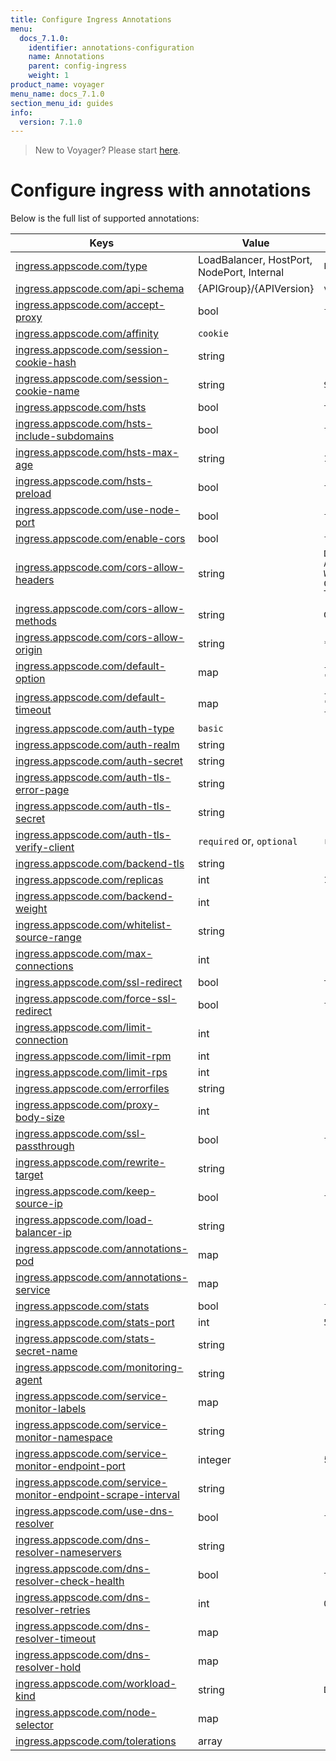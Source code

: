 ```yaml
---
title: Configure Ingress Annotations
menu:
  docs_7.1.0:
    identifier: annotations-configuration
    name: Annotations
    parent: config-ingress
    weight: 1
product_name: voyager
menu_name: docs_7.1.0
section_menu_id: guides
info:
  version: 7.1.0
---
```


> New to Voyager? Please start [here](/docs/7.1.0/concepts/overview).

# Configure ingress with annotations

Below is the full list of supported annotations:

|  Keys  |   Value   |  Default |
|--------|-----------|----------|
| [ingress.appscode.com/type](/docs/7.1.0/concepts/README) | LoadBalancer, HostPort, NodePort, Internal | `LoadBalancer` |
| [ingress.appscode.com/api-schema](/docs/7.1.0/concepts/overview) | {APIGroup}/{APIVersion} | `voyager.appscode.com/v1beta1` |
| [ingress.appscode.com/accept-proxy](/docs/7.1.0/guides/ingress/configuration/accept-proxy) | bool | `false` |
| [ingress.appscode.com/affinity](/docs/7.1.0/guides/ingress/http/sticky-session) | `cookie` | |
| [ingress.appscode.com/session-cookie-hash](/docs/7.1.0/guides/ingress/http/sticky-session) | string | |
| [ingress.appscode.com/session-cookie-name](/docs/7.1.0/guides/ingress/http/sticky-session) | string | `SERVERID` |
| [ingress.appscode.com/hsts](/docs/7.1.0/guides/ingress/http/hsts) | bool | `true` |
| [ingress.appscode.com/hsts-include-subdomains](/docs/7.1.0/guides/ingress/http/hsts) | bool | `false` |
| [ingress.appscode.com/hsts-max-age](/docs/7.1.0/guides/ingress/http/hsts) | string | `15768000` |
| [ingress.appscode.com/hsts-preload](/docs/7.1.0/guides/ingress/http/hsts) | bool | `false` |
| [ingress.appscode.com/use-node-port](/docs/7.1.0/concepts/ingress-types/nodeport) | bool | `false` |
| [ingress.appscode.com/enable-cors](/docs/7.1.0/guides/ingress/http/cors) | bool | `false` |
| [ingress.appscode.com/cors-allow-headers](/docs/7.1.0/guides/ingress/http/cors) | string | `DNT,X-CustomHeader,Keep-Alive,User-Agent,X-Requested-With,If-Modified-Since,Cache-Control,Content-Type,Authorization` |
| [ingress.appscode.com/cors-allow-methods](/docs/7.1.0/guides/ingress/http/cors) | string | `GET,PUT,POST,DELETE,PATCH,OPTIONS` |
| [ingress.appscode.com/cors-allow-origin](/docs/7.1.0/guides/ingress/http/cors) | string | `*` |
| [ingress.appscode.com/default-option](/docs/7.1.0/guides/ingress/configuration/default-options) | map | `{"http-server-close": "true", "dontlognull": "true"}` |
| [ingress.appscode.com/default-timeout](/docs/7.1.0/guides/ingress/configuration/default-timeouts) | map | `{"connect": "50s", "server": "50s", "client": "50s", "client-fin": "50s", "tunnel": "50s"}` |
| [ingress.appscode.com/auth-type](/docs/7.1.0/guides/ingress/security/basic-auth) | `basic` | |
| [ingress.appscode.com/auth-realm](/docs/7.1.0/guides/ingress/security/basic-auth) | string | |
| [ingress.appscode.com/auth-secret](/docs/7.1.0/guides/ingress/security/basic-auth) | string | |
| [ingress.appscode.com/auth-tls-error-page](/docs/7.1.0/guides/ingress/security/tls-auth) | string | |
| [ingress.appscode.com/auth-tls-secret](/docs/7.1.0/guides/ingress/security/tls-auth) | string | |
| [ingress.appscode.com/auth-tls-verify-client](/docs/7.1.0/guides/ingress/security/tls-auth) | `required` or, `optional` | `required` |
| [ingress.appscode.com/backend-tls](/docs/7.1.0/guides/ingress/tls/backend-tls) | string | |
| [ingress.appscode.com/replicas](/docs/7.1.0/guides/ingress/scaling) | int | `1` |
| [ingress.appscode.com/backend-weight](/docs/7.1.0/guides/ingress/http/blue-green-deployment) | int | |
| [ingress.appscode.com/whitelist-source-range](/docs/7.1.0/guides/ingress/configuration/whitelist) | string | |
| [ingress.appscode.com/max-connections](/docs/7.1.0/guides/ingress/configuration/max-connections) | int | |
| [ingress.appscode.com/ssl-redirect](/docs/7.1.0/guides/ingress/configuration/ssl-redirect) | bool | `true` |
| [ingress.appscode.com/force-ssl-redirect](/docs/7.1.0/guides/ingress/configuration/ssl-redirect) | bool | `false` |
| [ingress.appscode.com/limit-connection](/docs/7.1.0/guides/ingress/configuration/rate-limit) | int | |
| [ingress.appscode.com/limit-rpm](/docs/7.1.0/guides/ingress/configuration/rate-limit) | int | |
| [ingress.appscode.com/limit-rps](/docs/7.1.0/guides/ingress/configuration/rate-limit) | int | |
| [ingress.appscode.com/errorfiles](/docs/7.1.0/guides/ingress/configuration/error-files) | string | |
| [ingress.appscode.com/proxy-body-size](/docs/7.1.0/guides/ingress/configuration/body-size) | int | |
| [ingress.appscode.com/ssl-passthrough](/docs/7.1.0/guides/ingress/configuration/ssl-passthrough) | bool | `false` |
| [ingress.appscode.com/rewrite-target](/docs/7.1.0/guides/ingress/configuration/rewrite-target) | string | |
| [ingress.appscode.com/keep-source-ip](/docs/7.1.0/guides/ingress/configuration/keep-source-ip) | bool | `false` |
| [ingress.appscode.com/load-balancer-ip](/docs/7.1.0/guides/ingress/configuration/loadbalancer-ip) | string | |
| [ingress.appscode.com/annotations-pod](/docs/7.1.0/guides/ingress/configuration/pod-annotations) | map | |
| [ingress.appscode.com/annotations-service](/docs/7.1.0/guides/ingress/configuration/service-annotations) | map | |
| [ingress.appscode.com/stats](/docs/7.1.0/guides/ingress/monitoring/haproxy-stats) | bool | `false` |
| [ingress.appscode.com/stats-port](/docs/7.1.0/guides/ingress/monitoring/haproxy-stats) | int | `56789` |
| [ingress.appscode.com/stats-secret-name](/docs/7.1.0/guides/ingress/monitoring/haproxy-stats) | string | |
| [ingress.appscode.com/monitoring-agent](/docs/7.1.0/guides/ingress/monitoring/using-coreos-prometheus-operator) | string  |         |
| [ingress.appscode.com/service-monitor-labels](/docs/7.1.0/guides/ingress/monitoring/using-coreos-prometheus-operator) | map     |         |
| [ingress.appscode.com/service-monitor-namespace](/docs/7.1.0/guides/ingress/monitoring/using-coreos-prometheus-operator) | string  |         |
| [ingress.appscode.com/service-monitor-endpoint-port](/docs/7.1.0/guides/ingress/monitoring/using-coreos-prometheus-operator) | integer | 56790   |
| [ingress.appscode.com/service-monitor-endpoint-scrape-interval](/docs/7.1.0/guides/ingress/monitoring/using-coreos-prometheus-operator) | string  |         |
| [ingress.appscode.com/use-dns-resolver](/docs/7.1.0/guides/ingress/http/external-svc#using-external-domain) | bool | `false` |
| [ingress.appscode.com/dns-resolver-nameservers](/docs/7.1.0/guides/ingress/http/external-svc#using-external-domain) | string | |
| [ingress.appscode.com/dns-resolver-check-health](/docs/7.1.0/guides/ingress/http/external-svc#using-external-domain) | bool | `true` |
| [ingress.appscode.com/dns-resolver-retries](/docs/7.1.0/guides/ingress/http/external-svc#using-external-domain) | int | `0` |
| [ingress.appscode.com/dns-resolver-timeout](/docs/7.1.0/guides/ingress/http/external-svc#using-external-domain) | map | |
| [ingress.appscode.com/dns-resolver-hold](/docs/7.1.0/guides/ingress/http/external-svc#using-external-domain) | map | |
| [ingress.appscode.com/workload-kind](/docs/7.1.0/guides/ingress/pod-placement#choosing-workload-kind) | string | `Deployment` |
| [ingress.appscode.com/node-selector](/docs/7.1.0/guides/ingress/pod-placement#using-node-selector) | map | |
| [ingress.appscode.com/tolerations](/docs/7.1.0/guides/ingress/pod-placement#using-taints-and-toleration) | array | |
